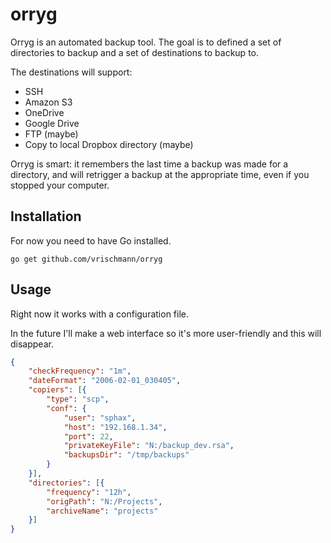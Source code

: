 orryg
=====

Orryg is an automated backup tool. The goal is to defined a set of directories to backup and a set of destinations to backup to.

The destinations will support:

  * SSH
  * Amazon S3
  * OneDrive
  * Google Drive
  * FTP (maybe)
  * Copy to local Dropbox directory (maybe)

Orryg is smart: it remembers the last time a backup was made for a directory, and will retrigger a backup at the appropriate time, even if you stopped your computer.

Installation
------------

For now you need to have Go installed.

    go get github.com/vrischmann/orryg

Usage
-----

Right now it works with a configuration file.

In the future I'll make a web interface so it's more user-friendly and this will disappear.

```json
{
    "checkFrequency": "1m",
    "dateFormat": "2006-02-01_030405",
    "copiers": [{
        "type": "scp",
        "conf": {
            "user": "sphax",
            "host": "192.168.1.34",
            "port": 22,
            "privateKeyFile": "N:/backup_dev.rsa",
            "backupsDir": "/tmp/backups"
        }
    }],
    "directories": [{
        "frequency": "12h",
        "origPath": "N:/Projects",
        "archiveName": "projects"
    }]
}
```
